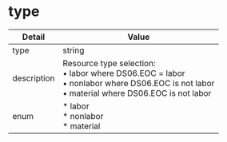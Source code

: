 # type
| Detail | Value |
| ------ | ----- |
| type | string |
| description | Resource type selection:<br/> • labor where DS06.EOC = labor<br/> • nonlabor where DS06.EOC is not labor<br/> • material where DS06.EOC is not labor |
| enum | * labor<br/>* nonlabor<br/>* material |
